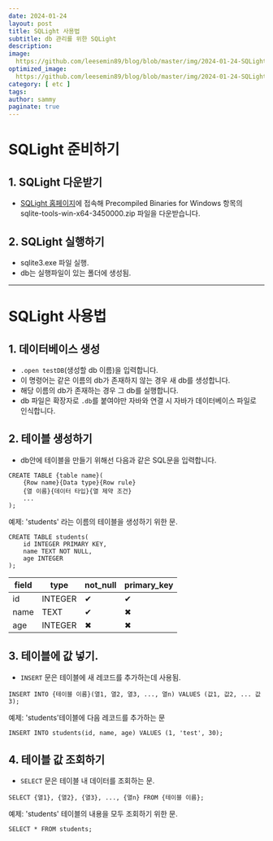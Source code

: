 ```yaml
---
date: 2024-01-24
layout: post
title: SQLight 사용법
subtitle: db 관리를 위한 SQLight
description: 
image: 
  https://github.com/leesemin89/blog/blob/master/img/2024-01-24-SQLight/SQLite%20title.jpg?raw=true
optimized_image:    
  https://github.com/leesemin89/blog/blob/master/img/2024-01-24-SQLight/p_SQLite%20title.jpg?raw=true
category: [ etc ]
tags:  
author: sammy
paginate: true
---
```


# SQLight 준비하기

## 1. SQLight 다운받기
   - [SQLight 홈페이지](https://www.sqlite.org/download.html)에 접속해 Precompiled Binaries for Windows 항목의 sqlite-tools-win-x64-3450000.zip 파일을 다운받습니다.
  
## 2. SQLight 실행하기
   - sqlite3.exe 파일 실행.
   - db는 실행파일이 있는 폴더에 생성됨.
  
*****
# SQLight 사용법

## 1. 데이터베이스 생성
- `.open testDB`(생성할 db 이름)을 입력합니다.
- 이 명령어는 같은 이름의 db가 존재하지 않는 경우 새 db를 생성합니다.
- 해당 이름의 db가 존재하는 경우 그 db를 실행합니다.
- db 파일은 확장자로 `.db`를 붙여야만 자바와 연결 시 자바가 데이터베이스 파일로 인식합니다.


## 2. 테이블 생성하기
   - db안에 테이블을 만들기 위해선 다음과 같은 SQL문을 입력합니다.  

```
CREATE TABLE {table name}(
    {Row name}{Data type}{Row rule}
    {열 이름}{데이터 타입}{열 제약 조건}
    ...
);
```
예제: 'students' 라는 이름의 테이블을 생성하기 위한 문.  

```
CREATE TABLE students(
    id INTEGER PRIMARY KEY,
    name TEXT NOT NULL,
    age INTEGER
);
```
  

| field | type    | not_null | primary_key |
|-------|---------|----------|-------------|
| id    | INTEGER |    ✔     |      ✔      |
| name  | TEXT    |    ✔     |      ✖      |
| age   | INTEGER |    ✖     |      ✖      |


## 3. 테이블에 값 넣기.
   - `INSERT` 문은 테이블에 새 레코드를 추가하는데 사용됨.  
      
```
INSERT INTO {테이블 이름}(열1, 열2, 열3, ..., 열n) VALUES (값1, 값2, ... 값3);
```

예제: 'students'테이블에 다음 레코드를 추가하는 문
```
INSERT INTO students(id, name, age) VALUES (1, 'test', 30);
```


## 4. 테이블 값 조회하기
- `SELECT` 문은 테이블 내 데이터를 조회하는 문.  
  
```
SELECT {열1}, {열2}, {열3}, ..., {열n} FROM {테이블 이름};
```

예제: 'students' 테이블의 내용을 모두 조회하기 위한 문.  
```
SELECT * FROM students;
```
